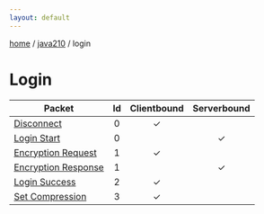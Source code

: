 ```yaml
---
layout: default
---
```


[home](/)  /  [java210](/protocol/java210)  /  login

# Login

Packet | Id | Clientbound | Serverbound
---|:---:|:---:|:---:
[Disconnect](login/disconnect) | 0 | ✓ |  
[Login Start](login/login-start) | 0 |   | ✓
[Encryption Request](login/encryption-request) | 1 | ✓ |  
[Encryption Response](login/encryption-response) | 1 |   | ✓
[Login Success](login/login-success) | 2 | ✓ |  
[Set Compression](login/set-compression) | 3 | ✓ |  

